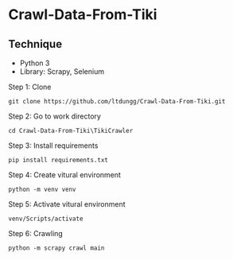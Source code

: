 # Crawl-Data-From-Tiki

## Technique
- Python 3
- Library: Scrapy, Selenium

Step 1: Clone
```
git clone https://github.com/ltdungg/Crawl-Data-From-Tiki.git
```
Step 2: Go to work directory
```
cd Crawl-Data-From-Tiki\TikiCrawler
```
Step 3: Install requirements
```
pip install requirements.txt
```
Step 4: Create vitural environment
```
python -m venv venv
```
Step 5: Activate vitural environment
```
venv/Scripts/activate
```
Step 6: Crawling
```
python -m scrapy crawl main
```
